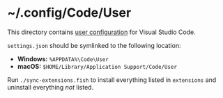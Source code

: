 # ~/.config/Code/User

This directory contains [user configuration][vs] for Visual Studio Code.

`settings.json` should be symlinked to the following location:

- **Windows:** `%APPDATA%\Code\User`
- **macOS:**   `$HOME/Library/Application Support/Code/User`

[vs]: https://code.visualstudio.com/docs/getstarted/settings

Run `./sync-extensions.fish` to install everything listed in `extensions` and
uninstall everything _not_ listed.
